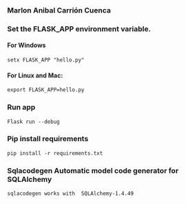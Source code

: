 ### Marlon Anibal Carrión Cuenca

### Set the FLASK_APP environment variable.
#### For Windows
```
setx FLASK_APP "hello.py"
```
#### For Linux and Mac:
```
export FLASK_APP=hello.py
```
### Run app
```
Flask run --debug
```

### Pip install requirements
```
pip install -r requirements.txt
```
### Sqlacodegen Automatic model code generator for SQLAlchemy
```
sqlacodegen works with  SQLAlchemy-1.4.49
```